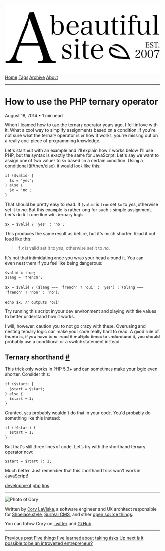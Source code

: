 <a href="../../index.html" class="header-link"><img src="../../images/logos/wordmark.svg" alt="A Beautiful Site" class="wordmark" /></a> <a href="../../index.html" class="nav-item">Home</a> <a href="../../tags/index.html" class="nav-item">Tags</a> <a href="../index.html" class="nav-item">Archive</a> <a href="../../about/index.html" class="nav-item">About</a>

---

# How to use the PHP ternary operator

August 18, 2014 • 1 min read

When I learned how to use the ternary operator years ago, I fell in love with it. What a cool way to simplify assignments based on a condition. If you're not sure what the ternary operator is or how it works, you're missing out on a really cool piece of programming knowledge.

Let's start out with an example and I'll explain how it works below. I'll use PHP, but the syntax is exactly the same for JavaScript. Let's say we want to assign one of two values to `$x` based on a certain condition. Using a conditional (if/then/else), it would look like this:

    if ($valid) {
      $x = 'yes';
    } else {
      $x = 'no';
    }

That should be pretty easy to read. If `$valid` is `true` set `$x` to _yes_, otherwise set it to _no_. But this example is rather long for such a simple assignment. Let's do it in one line with ternary logic:

    $x = $valid ? 'yes' : 'no';

This produces the same result as before, but it's much shorter. Read it out loud like this:

> If *x* is valid set it to _yes_; otherwise set it to _no_.

It's not that intimidating once you wrap your head around it. You can even nest them if you feel like being dangerous:

    $valid = true;
    $lang = 'french';

    $x = $valid ? ($lang === 'french' ? 'oui' : 'yes') : ($lang === 'french' ? 'non' : 'no');

    echo $x; // outputs 'oui'

Try running this script in your dev environment and playing with the values to better understand how it works.

I will, however, caution you to not go crazy with these. Overusing and nesting ternary logic can make your code really hard to read. A good rule of thumb is, if you have to re-read it multiple times to understand it, you should probably use a conditional or a switch statement instead.

## Ternary shorthand <a href="#ternary-shorthand" class="direct-link">#</a>

This trick only works in PHP 5.3+ and can sometimes make your logic even shorter. Consider this:

    if ($start) {
      $start = $start;
    } else {
      $start = 1;
    }

Granted, you probably wouldn't do that in your code. You'd probably do something like this instead:

    if (!$start) {
      $start = 1;
    }

But that's still three lines of code. Let's try with the shorthand ternary operator now:

    $start = $start ?: 1;

Much better. Just remember that this shorthand trick won't work in JavaScript!

<a href="../../tags/development/index.html" class="post-tag">development</a> <a href="../../tags/php/index.html" class="post-tag">php</a> <a href="../../tags/tips/index.html" class="post-tag">tips</a>

---

<img src="http://0.gravatar.com/avatar/bf1b3b95fd5b096a3592247c29667b33?s=512" alt="Photo of Cory" class="avatar avatar-small" />

Written by [Cory LaViska](../../index-4.html), a software engineer and UX architect responsible for [Shoelace.style](https://shoelace.style/), [Surreal CMS](https://www.surrealcms.com/), and other [open source things](https://github.com/claviska).

You can follow Cory on [Twitter](https://twitter.com/claviska) and [GitHub](https://github.com/claviska).

---

<a href="../five-things-ive-learned-about-taking-risks/index.html" class="post-nav-previous"><span class="small">Previous post</span> Five things I've learned about taking risks</a> <a href="../is-it-possible-to-be-an-introverted-entrepreneur/index.html" class="post-nav-next"><span class="small">Up next</span> Is it possible to be an introverted entrepreneur?</a>
